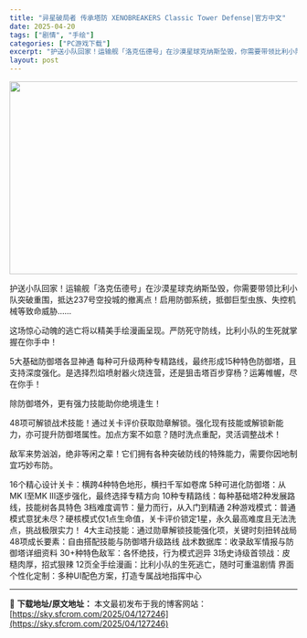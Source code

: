 ```yaml
---
title: "异星破局者 传承塔防 XENOBREAKERS Classic Tower Defense|官方中文"
date: 2025-04-20
tags: ["剧情", "手绘"]
categories: ["PC游戏下载"]
excerpt: "护送小队回家！运输舰「洛克伍德号」在沙漠星球克纳斯坠毁，你需要带领比利小队突破重围，抵达237号空投城的撤离点！启用防御系统，抵御巨型虫族、失控机械等致命威胁…… 这场惊心动魄的逃亡将以精美手绘漫画呈现。严防死守防线，比利小队的生死就掌握在你手中！ 5大基础防御塔各显神通 每种可升级两种专精路线，最&hellip;"
layout: post
---
```


<img class="aligncenter size-full wp-image-127240" src="https://sky.sfcrom.com/wp-content/uploads/2025/04/2025042003295156.webp" alt="" width="600" height="338" />

护送小队回家！运输舰「洛克伍德号」在沙漠星球克纳斯坠毁，你需要带领比利小队突破重围，抵达237号空投城的撤离点！启用防御系统，抵御巨型虫族、失控机械等致命威胁……

这场惊心动魄的逃亡将以精美手绘漫画呈现。严防死守防线，比利小队的生死就掌握在你手中！

5大基础防御塔各显神通 每种可升级两种专精路线，最终形成15种特色防御塔，且支持深度强化。是选择烈焰喷射器火烧连营，还是狙击塔百步穿杨？运筹帷幄，尽在你手！

除防御塔外，更有强力技能助你绝境逢生！

48项可解锁战术技能！通过关卡评价获取勋章解锁。强化现有技能或解锁新能力，亦可提升防御塔属性。加点方案不如意？随时洗点重配，灵活调整战术！

敌军来势汹汹，绝非等闲之辈！它们拥有各种突破防线的特殊能力，需要你因地制宜巧妙布防。

16个精心设计关卡：横跨4种特色地形，横扫千军如卷席
5种可进化防御塔：从MK I至MK III逐步强化，最终选择专精方向
10种专精路线：每种基础塔2种发展路线，技能树各具特色
3档难度调节：量力而行，从入门到精通
2种游戏模式：普通模式意犹未尽？硬核模式仅1点生命值，关卡评价锁定1星，永久最高难度且无法洗点，挑战极限实力！
4大主动技能：通过勋章解锁技能强化项，关键时刻扭转战局
48项成长要素：自由搭配技能与防御塔升级路线
战术数据库：收录敌军情报与防御塔详细资料
30+种特色敌军：各怀绝技，行为模式迥异
3场史诗级首领战：皮糙肉厚，招式狠辣
12页全手绘漫画：比利小队的生死逃亡，随时可重温剧情
界面个性化定制：多种UI配色方案，打造专属战地指挥中心

---
📖 **下载地址/原文地址：** 本文最初发布于我的博客网站：[https://sky.sfcrom.com/2025/04/127246](https://sky.sfcrom.com/2025/04/127246)
